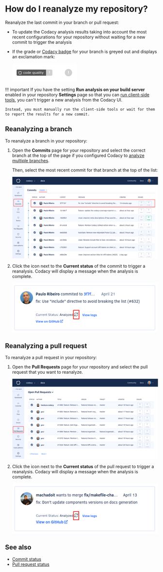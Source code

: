 # How do I reanalyze my repository?

Reanalyze the last commit in your branch or pull request:

-   To update the Codacy analysis results taking into account the most recent configurations for your repository without waiting for a new commit to trigger the analysis
-   If the grade or [Codacy badge](../../getting-started/adding-a-codacy-badge.md) for your branch is greyed out and displays an exclamation mark:

    ![Greyed out Codacy badge and repository grade](images/codacy-badge-grade-gray.png)

!!! important
    If you have the setting **Run analysis on your build server** enabled in your repository **Settings** page so that you can [run client-side tools](../../related-tools/local-analysis/client-side-tools.md), you can't trigger a new analysis from the Codacy UI.

    Instead, you must manually run the client-side tools or wait for them to report the results for a new commit.

## Reanalyzing a branch

To reanalyze a branch in your repository:

1.  Open the **Commits** page for your repository and select the correct branch at the top of the page if you configured Codacy to [analyze multiple branches](../../repositories-configure/managing-branches.md).

    Then, select the most recent commit for that branch at the top of the list:

    ![Selecting the last commit on a branch](images/reanalyze-repository-commits-list.png)

1.  Click the icon next to the **Current status** of the commit to trigger a reanalysis. Codacy will display a message when the analysis is complete.

    ![Reanalyzing a commit](images/reanalyze-repository-commit.png)

## Reanalyzing a pull request

To reanalyze a pull request in your repository:

1.  Open the **Pull Requests** page for your repository and select the pull request that you want to reanalyze.

    ![Selecting a pull request](images/reanalyze-repository-prs-list.png)

1.  Click the icon next to the **Current status** of the pull request to trigger a reanalysis. Codacy will display a message when the analysis is complete.

    ![Reanalyzing a pull request](images/reanalyze-repository-pr.png)

## See also

-   [Commit status](../../repositories/commits.md#commit-status)
-   [Pull request status](../../repositories/pull-requests.md#pull-request-status)
